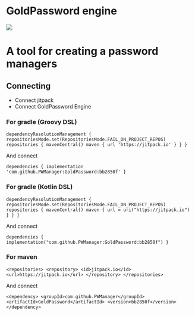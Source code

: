 # GoldPassword engine

[![](https://jitpack.io/v/PWManager/GoldPassword.svg)](https://jitpack.io/#PWManager/GoldPassword)

# A tool for creating a password managers

## Connecting

- Connect jitpack
- Connect GoldPassword Engine

### For gradle (Groovy DSL)
``
	dependencyResolutionManagement {
		repositoriesMode.set(RepositoriesMode.FAIL_ON_PROJECT_REPOS)
		repositories {
			mavenCentral()
			maven { url 'https://jitpack.io' }
		}
	}
``

And connect

``
	dependencies {
	        implementation 'com.github.PWManager:GoldPassword:bb2850f'
	}
``

### For gradle (Kotlin DSL)

``
	dependencyResolutionManagement {
		repositoriesMode.set(RepositoriesMode.FAIL_ON_PROJECT_REPOS)
		repositories {
			mavenCentral()
			maven { url = uri("https://jitpack.io") }
		}
	}
``

And connect

``
	dependencies {
	        implementation("com.github.PWManager:GoldPassword:bb2850f")
	}
``

### For maven

``
	<repositories>
		<repository>
		    <id>jitpack.io</id>
		    <url>https://jitpack.io</url>
		</repository>
	</repositories>
``

And connect

``
	<dependency>
	    <groupId>com.github.PWManager</groupId>
	    <artifactId>GoldPassword</artifactId>
	    <version>bb2850f</version>
	</dependency>
``
